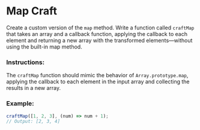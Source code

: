 # Map Craft

Create a custom version of the `map` method. Write a function called `craftMap` that takes an array and a callback function, applying the callback to each element and returning a new array with the transformed elements—without using the built-in map method.

### Instructions:

The `craftMap` function should mimic the behavior of `Array.prototype.map`, applying the callback to each element in the input array and collecting the results in a new array.

### Example:

```js
craftMap([1, 2, 3], (num) => num + 1);
// Output: [2, 3, 4]
```
